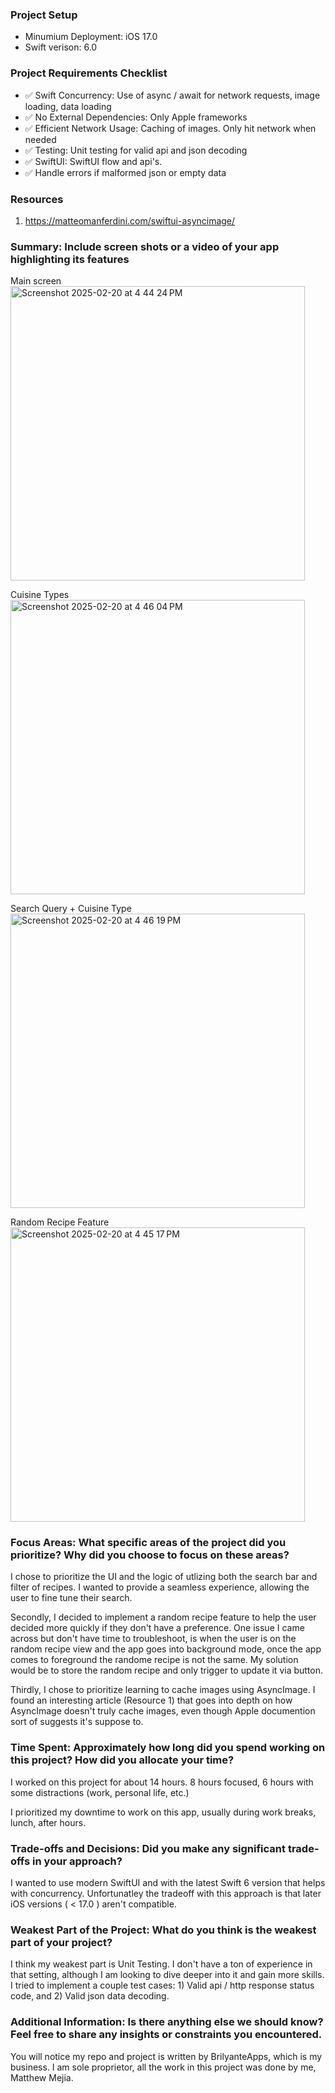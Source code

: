### Project Setup
- Minumium Deployment: iOS 17.0
- Swift verison: 6.0

### Project Requirements Checklist
- ✅ Swift Concurrency: Use of async / await for network requests, image loading, data loading
- ✅ No External Dependencies: Only Apple frameworks 
- ✅ Efficient Network Usage: Caching of images. Only hit network when needed
- ✅ Testing: Unit testing for valid api and json decoding
- ✅ SwiftUI: SwiftUI flow and api's.
- ✅ Handle errors if malformed json or empty data

### Resources
1) https://matteomanferdini.com/swiftui-asyncimage/

### Summary: Include screen shots or a video of your app highlighting its features
Main screen
<img width="471" alt="Screenshot 2025-02-20 at 4 44 24 PM" src="https://github.com/user-attachments/assets/27fcf5b5-7d62-42ab-b7d3-d5496cefac43" />

Cuisine Types
<img width="471" alt="Screenshot 2025-02-20 at 4 46 04 PM" src="https://github.com/user-attachments/assets/9dc6efc5-79a5-440b-9720-aab12707d584" />

Search Query + Cuisine Type
<img width="471" alt="Screenshot 2025-02-20 at 4 46 19 PM" src="https://github.com/user-attachments/assets/b83331a8-ac9d-4632-b328-136c2d216c74" />

Random Recipe Feature
<img width="471" alt="Screenshot 2025-02-20 at 4 45 17 PM" src="https://github.com/user-attachments/assets/fce162a3-8a5f-45ab-bb76-2ce6d3cf727b" />

### Focus Areas: What specific areas of the project did you prioritize? Why did you choose to focus on these areas?
I chose to prioritize the UI and the logic of utlizing both the search bar and filter of recipes. I wanted to provide a seamless experience, allowing the user to fine tune their search. 

Secondly, I decided to implement a random recipe feature to help the user decided more quickly if they don't have a preference. One issue I came across but don't have time to troubleshoot, is when the user is on the random recipe view and the app goes into background mode, once the app comes to foreground the randome recipe is not the same. My solution would be to store the random recipe and only trigger to update it via button. 

Thirdly, I chose to prioritize learning to cache images using AsyncImage. I found an interesting article (Resource 1) that goes into depth on how AsyncImage doesn't truly cache images, even though Apple documention sort of suggests it's suppose to. 

### Time Spent: Approximately how long did you spend working on this project? How did you allocate your time?
I worked on this project for about 14 hours. 8 hours focused, 6 hours with some distractions (work, personal life, etc.)

I prioritized my downtime to work on this app, usually during work breaks, lunch, after hours.

### Trade-offs and Decisions: Did you make any significant trade-offs in your approach?
I wanted to use modern SwiftUI and with the latest Swift 6 version that helps with concurrency. Unfortunatley the tradeoff with this approach is that later iOS versions ( < 17.0 ) aren't compatible. 

### Weakest Part of the Project: What do you think is the weakest part of your project?
I think my weakest part is Unit Testing. I don't have a ton of experience in that setting, although I am looking to dive deeper into it and gain more skills. I tried to implement a couple test cases: 1) Valid api / http response status code, and 2) Valid json data decoding.

### Additional Information: Is there anything else we should know? Feel free to share any insights or constraints you encountered.
You will notice my repo and project is written by BrilyanteApps, which is my business. I am sole proprietor, all the work in this project was done by me, Matthew Mejia. 

